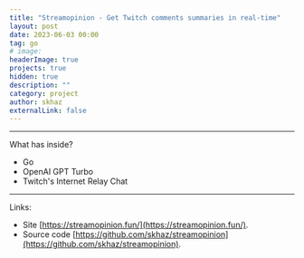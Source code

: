 ```yaml
---
title: "Streamopinion - Get Twitch comments summaries in real-time"
layout: post
date: 2023-06-03 00:00
tag: go
# image:
headerImage: true
projects: true
hidden: true
description: ""
category: project
author: skhaz
externalLink: false
---
```


---

What has inside?

-   Go
-   OpenAI GPT Turbo
-   Twitch's Internet Relay Chat

---

Links:

-   Site [https://streamopinion.fun/](https://streamopinion.fun/).
-   Source code [https://github.com/skhaz/streamopinion](https://github.com/skhaz/streamopinion).
